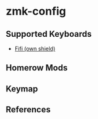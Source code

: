 # zmk-config
## Supported Keyboards
- [Fifi (own shield)](https://github.com/raychengy/fifi_split_keeb)

## Homerow Mods

## Keymap

## References
